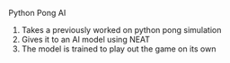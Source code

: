 Python Pong AI

1. Takes a previously worked on python pong simulation
2. Gives it to an AI model using NEAT
3. The model is trained to play out the game on its own
